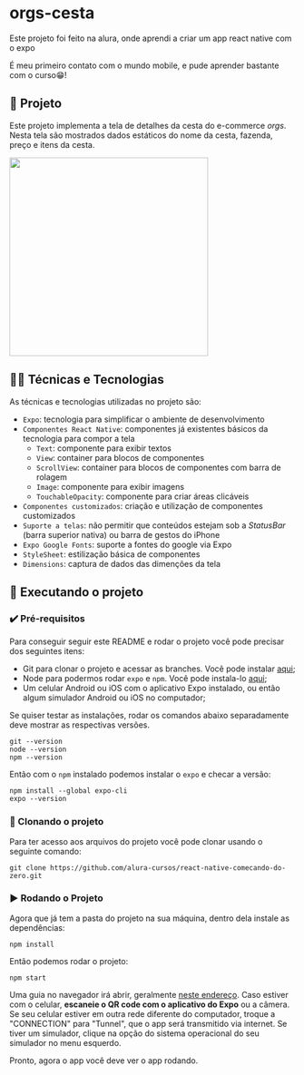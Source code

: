# orgs-cesta

Este projeto foi feito na alura, onde aprendi a criar um app react native com o expo

É meu primeiro contato com o mundo mobile, e pude aprender bastante com o curso😁!

## 📱 Projeto

Este projeto implementa a tela de detalhes da cesta do e-commerce *orgs*. Nesta tela são mostrados dados estáticos do nome da cesta, fazenda, preço e itens da cesta.

<img src="https://user-images.githubusercontent.com/9091491/123982988-e3ccb700-d999-11eb-880e-872881ee8b10.gif" width="350" />

## 🧑‍💻 Técnicas e Tecnologias

As técnicas e tecnologias utilizadas no projeto são:

- `Expo`: tecnologia para simplificar o ambiente de desenvolvimento
- `Componentes React Native`: componentes já existentes básicos da tecnologia para compor a tela
  - `Text`: componente para exibir textos
  - `View`: container para blocos de componentes
  - `ScrollView`: container para blocos de componentes com barra de rolagem
  - `Image`: componente para exibir imagens
  - `TouchableOpacity`: componente para criar áreas clicáveis
- `Componentes customizados`: criação e utilização de componentes customizados
- `Suporte a telas`: não permitir que conteúdos estejam sob a *StatusBar* (barra superior nativa) ou barra de gestos do iPhone
- `Expo Google Fonts`: suporte a fontes do google via Expo
- `StyleSheet`: estilização básica de componentes
- `Dimensions`: captura de dados das dimenções da tela

## 📲 Executando o projeto

### ✔️ Pré-requisitos

Para conseguir seguir este README e rodar o projeto você pode precisar dos seguintes itens:
- Git para clonar o projeto e acessar as branches. Você pode instalar [aqui](https://git-scm.com/downloads);
- Node para podermos rodar `expo` e `npm`. Você pode instala-lo [aqui](https://nodejs.org/en/);
- Um celular Android ou iOS com o aplicativo Expo instalado, ou então algum simulador Android ou iOS no computador;

Se quiser testar as instalações, rodar os comandos abaixo separadamente deve mostrar as respectivas versões.

```
git --version
node --version
npm --version
```

Então com o `npm` instalado podemos instalar o `expo` e checar a versão:
```
npm install --global expo-cli
expo --version
```

### 🐙 Clonando o projeto

Para ter acesso aos arquivos do projeto você pode clonar usando o seguinte comando:

```
git clone https://github.com/alura-cursos/react-native-comecando-do-zero.git
```

### ▶️ Rodando o Projeto

Agora que já tem a pasta do projeto na sua máquina, dentro dela instale as dependências:
```
npm install
```

Então podemos rodar o projeto:
```
npm start
```

Uma guia no navegador irá abrir, geralmente [neste endereço](http://localhost:19002/).
Caso estiver com o celular, **escaneie o QR code com o aplicativo do Expo** ou a câmera.
Se seu celular estiver em outra rede diferente do computador, troque a "CONNECTION" para "Tunnel", que o app será transmitido via internet.
Se tiver um simulador, clique na opção do sistema operacional do seu simulador no menu esquerdo.

Pronto, agora o app você deve ver o app rodando.
